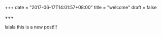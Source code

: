 +++
date = "2017-06-17T14:01:57+08:00"
title = "welcome"
draft = false

+++


lalala this is a new post!!!
